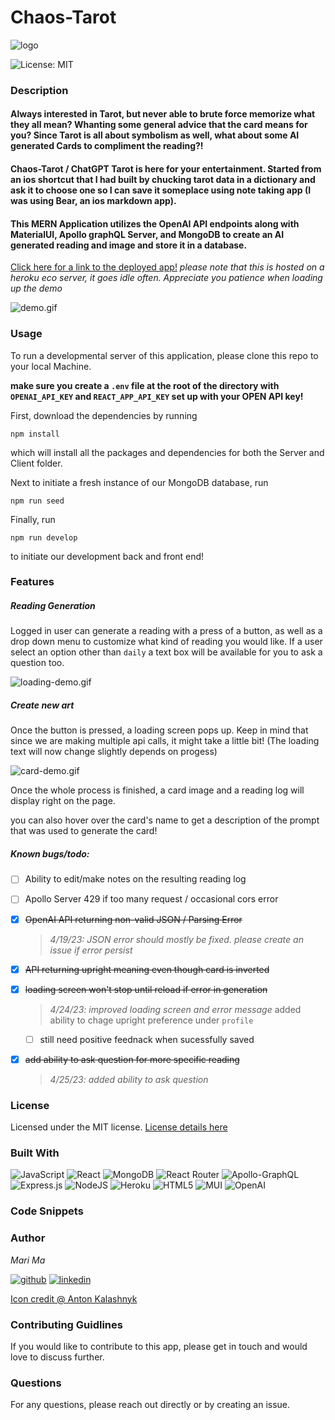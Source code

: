 # Chaos-Tarot

![logo](https://res.cloudinary.com/dbjhly3lm/image/upload/h_100/v1682488127/tarot/logo-bkg_zhgsgy.png)

![License: MIT](https://img.shields.io/badge/License-MIT-yellow.svg)

### Description

#### Always interested in Tarot, but never able to brute force memorize what they all mean? Whanting some general advice that the card means for you? Since Tarot is all about symbolism as well, what about some AI generated Cards to compliment the reading?!


#### Chaos-Tarot / ChatGPT Tarot is here for your entertainment. Started from an ios shortcut that I had built by chucking tarot data in a dictionary and ask it to choose one so I can save it someplace using note taking app (I was using Bear, an ios markdown app). 


#### This MERN Application utilizes the OpenAI API endpoints along with MaterialUI, Apollo graphQL Server, and MongoDB to create an AI generated reading and image and store it in a database. 

[Click here for a link to the deployed app!](https://chaos-tarot.herokuapp.com)
*please note that this is hosted on a heroku eco server, it goes idle often. Appreciate you patience when loading up the demo*

![demo.gif](https://res.cloudinary.com/dbjhly3lm/image/upload/v1682499009/demo.gif)



### Usage


To run a developmental server of this application, please clone this repo to your local Machine.

**make sure you create a `.env` file at the root of the directory with `OPENAI_API_KEY` and `REACT_APP_API_KEY` set up with your OPEN API key!**

First, download the dependencies by running 


`npm install`


which will install all the packages and dependencies for both the Server and Client folder. 


Next to initiate a fresh instance of our MongoDB database, run


`npm run seed`


Finally, run 


`npm run develop`


to initiate our development back and front end!




### Features

##### Reading Generation
Logged in user can generate a reading with a press of a button, as well as a drop down menu to customize what kind of reading you would like. If a user select an option other than `daily` a text box will be available for you to ask a question too.

![loading-demo.gif](https://res.cloudinary.com/dbjhly3lm/image/upload/v1682499005/2-step-loading.gif)

##### Create new art
Once the button is pressed, a loading screen pops up. Keep in mind that since we are making multiple api calls, it might take a little bit! (The loading text will now change slightly depends on progess)

![card-demo.gif](https://res.cloudinary.com/dbjhly3lm/image/upload/v1682499010/card-generate-demo.gif)


Once the whole process is finished, a card image and a reading log will display right on the page.

you can also hover over the card's name to get a description of the prompt that was used to generate the card!


##### Known bugs/todo:
- [ ] Ability to edit/make notes on the resulting reading log
- [ ] Apollo Server 429 if too many request / occasional cors error
- [x] ~~OpenAI API returning non-valid JSON / Parsing Error~~

    > *4/19/23: JSON error should mostly be fixed. please create an issue if error persist*

- [x] ~~API returning upright meaning even though card is inverted~~
- [x] ~~loading screen won't stop until reload if error in generation~~

    > *4/24/23: improved loading screen and error message*
    added ability to chage upright preference under `profile`
    - [ ] still need positive feednack when sucessfully saved

- [x] ~~add ability to ask question for more specific reading~~

    > *4/25/23: added ability to ask question*


### License


Licensed under the MIT license. [License details here](https://opensource.org/licenses/MIT)


### Built With

![JavaScript](https://img.shields.io/badge/javascript-%23323330.svg?style=for-the-badge&logo=javascript&logoColor=%23F7DF1E)
![React](https://img.shields.io/badge/react-%2320232a.svg?style=for-the-badge&logo=react&logoColor=%2361DAFB)
![MongoDB](https://img.shields.io/badge/MongoDB-%234ea94b.svg?style=for-the-badge&logo=mongodb&logoColor=white)
![React Router](https://img.shields.io/badge/React_Router-CA4245?style=for-the-badge&logo=react-router&logoColor=white)
![Apollo-GraphQL](https://img.shields.io/badge/ApolloGraphQL-311C87?style=for-the-badge&logo=apollo-graphql)
![Express.js](https://img.shields.io/badge/express.js-%23404d59.svg?style=for-the-badge&logo=express&logoColor=%2361DAFB)
![NodeJS](https://img.shields.io/badge/node.js-6DA55F?style=for-the-badge&logo=node.js&logoColor=white)
![Heroku](https://img.shields.io/badge/heroku-%23430098.svg?style=for-the-badge&logo=heroku&logoColor=white)
![HTML5](https://img.shields.io/badge/html5-%23E34F26.svg?style=for-the-badge&logo=html5&logoColor=white)
![MUI](https://img.shields.io/badge/MUI-%230081CB.svg?style=for-the-badge&logo=mui&logoColor=white)
![OpenAI](https://camo.githubusercontent.com/ea872adb9aba9cf6b4e976262f6d4b83b97972d0d5a7abccfde68eb2ae55325f/68747470733a2f2f696d672e736869656c64732e696f2f7374617469632f76313f7374796c653d666f722d7468652d6261646765266d6573736167653d4f70656e414926636f6c6f723d343132393931266c6f676f3d4f70656e4149266c6f676f436f6c6f723d464646464646266c6162656c3d)


### Code Snippets 


### Author
*Mari Ma*

[<img src="https://res.cloudinary.com/dbjhly3lm/image/h_50/upload/v1682488301/personal%20assets/logo_linkedin_icon_143191_nv9tim.png" alt='github' >](https://github.com/DraconMarius)
[<img src="https://res.cloudinary.com/dbjhly3lm/image/upload/h_50/v1682488301/personal%20assets/logo_linkedin_icon_143191_nv9tim.png" alt='linkedin'>](https://www.linkedin.com/in/mari-ma-70771585/)

[Icon credit @ Anton Kalashnyk](https://icon-icons.com/users/14quJ7FM9cYdQZHidnZoM/icon-sets/)


### Contributing Guidlines

If you would like to contribute to this app, please get in touch and would love to discuss further.


### Questions

For any questions, please reach out directly or by creating an issue.
